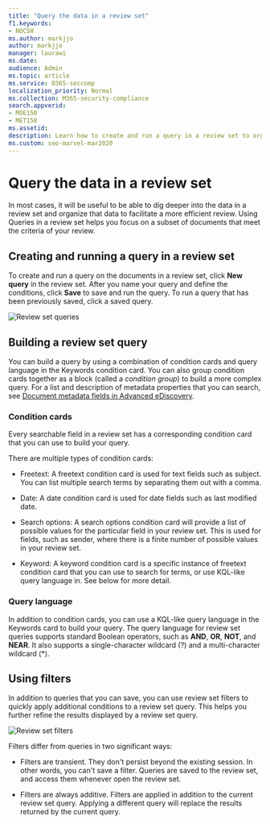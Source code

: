 ```yaml
---
title: "Query the data in a review set"
f1.keywords:
- NOCSH
ms.author: markjjo
author: markjjo
manager: laurawi
ms.date: 
audience: Admin
ms.topic: article
ms.service: O365-seccomp
localization_priority: Normal
ms.collection: M365-security-compliance 
search.appverid: 
- MOE150
- MET150
ms.assetid: 
description: Learn how to create and run a query in a review set to organize data for a more efficient review in an Advanced eDiscovery case.
ms.custom: seo-marvel-mar2020
---
```


# Query the data in a review set

In most cases, it will be useful to be able to dig deeper into the data in a review set and organize that data to facilitate a more efficient review. Using Queries in a review set helps you focus on a subset of documents that meet the criteria of your review.

## Creating and running a query in a review set

To create and run a query on the documents in a review set, click **New query** in the review set. After you name your query and define the conditions, click **Save** to save and run the query. To run a query that has been previously saved, click a saved query.

![Review set queries](../media/AeDReviewSetQueries.png)

## Building a review set query

You can build a query by using a combination of condition cards and query language in the Keywords condition card. You can also group condition cards together as a block (called a *condition group*) to build a more complex query. For a list and description of metadata properties that you can search, see [Document metadata fields in Advanced eDiscovery](document-metadata-fields-in-Advanced-eDiscovery.md).

### Condition cards

Every searchable field in a review set has a corresponding condition card that you can use to build your query.

There are multiple types of condition cards:

- Freetext: A freetext condition card is used for text fields such as subject. You can list multiple search terms by separating them out with a comma.

- Date: A date condition card is used for date fields such as last modified date.

- Search options: A search options condition card will provide a list of possible values for the particular field in your review set. This is used for fields, such as sender, where there is a finite number of possible values in your review set.

- Keyword: A keyword condition card is a specific instance of freetext condition card that you can use to search for terms, or use KQL-like query language in. See below for more detail.

### Query language

In addition to condition cards, you can use a KQL-like query language in the Keywords card to build your query. The query language for review set queries supports standard Boolean operators, such as **AND**, **OR**, **NOT**, and **NEAR**. It also supports a single-character wildcard (?) and a multi-character wildcard (*).

## Using filters

In addition to queries that you can save, you can use review set filters to quickly apply additional conditions to a review set query. This helps you further refine the results displayed by a review set query.

![Review set filters](../media/AeDReviewSetFilters.png)

Filters differ from queries in two significant ways:

- Filters are transient. They don't persist beyond the existing session. In other words, you can't save a filter. Queries are saved to the review set, and access them whenever open the review set.

- Filters are always additive. Filters are applied in addition to the current review set query. Applying a different query will replace the results returned by the current query.

